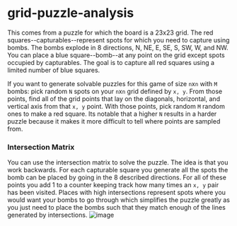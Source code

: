 # grid-puzzle-analysis

This comes from a puzzle for which the board is a 23x23 grid. The red squares--capturables--represent spots for which you need to capture using bombs. The bombs explode in 8 directions, N, NE, E, SE, S, SW, W, and NW. You can place a blue square--bomb--at any point on the grid except spots occupied by capturables. The goal is to capture all red squares using a limited number of blue squares.

If you want to generate solvable puzzles for this game of size `n`x`n` with `M` bombs: pick random `N` spots on your `n`x`n` grid defined by `x, y`. From those points, find all of the grid points that lay on the diagonals, horizontal, and vertical axis from that `x, y` point. With those points, pick random `M` random ones to make a red square. Its notable that a higher `N` results in a harder puzzle because it makes it more difficult to tell where points are sampled from. 


### Intersection Matrix
You can use the intersection matrix to solve the puzzle. The idea is that you work backwards. For each capturable square you generate all the spots the bomb can be placed by going in the 8 described directions. For all of these points you add 1 to a counter keeping track how many times an `x, y` pair has been visited. Places with high intersections represent spots where you would want your bombs to go through which simplifies the puzzle greatly as you just need to place the bombs such that they match enough of the lines generated by intersections. 
![image](https://user-images.githubusercontent.com/107040758/208286178-3e0f7ae5-4b5a-4c61-b5c9-25ba1b35f259.png)
